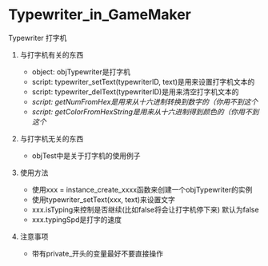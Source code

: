 # Typewriter_in_GameMaker
 Typewriter 打字机

1. 与打字机有关的东西
    - object: objTypewriter是打字机
    - script: typewriter_setText(typewriterID, text)是用来设置打字机文本的
    - script: typewriter_delText(typewriterID)是用来清空打字机文本的
    - *script: getNumFromHex是用来从十六进制转换到数字的（你用不到这个*
    - *script: getColorFromHexString是用来从十六进制得到颜色的（你用不到这个*

2. 与打字机无关的东西
    - objTest中是关于打字机的使用例子

3. 使用方法
    - 使用xxx = instance_create_xxxx函数来创建一个objTypewriter的实例
    - 使用typewriter_setText(xxx, text)来设置文字
    - xxx.isTyping来控制是否继续(比如false将会让打字机停下来) 默认为false
    - xxx.typingSpd是打字的速度

4. 注意事项
    - 带有private_开头的变量最好不要直接操作
